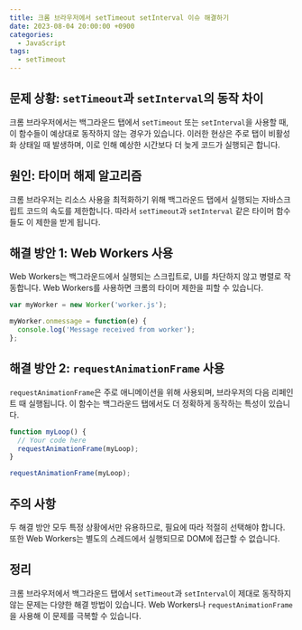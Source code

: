 ```yaml
---
title: 크롬 브라우저에서 setTimeout setInterval 이슈 해결하기
date: 2023-08-04 20:00:00 +0900
categories:
  - JavaScript
tags:
  - setTimeout
---
```


## 문제 상황: `setTimeout`과 `setInterval`의 동작 차이

크롬 브라우저에서는 백그라운드 탭에서 `setTimeout` 또는 `setInterval`을 사용할 때, 이 함수들이 예상대로 동작하지 않는 경우가 있습니다. 이러한 현상은 주로 탭이 비활성화 상태일 때 발생하며, 이로 인해 예상한 시간보다 더 늦게 코드가 실행되곤 합니다.

## 원인: 타이머 해제 알고리즘

크롬 브라우저는 리소스 사용을 최적화하기 위해 백그라운드 탭에서 실행되는 자바스크립트 코드의 속도를 제한합니다. 따라서 `setTimeout`과 `setInterval` 같은 타이머 함수들도 이 제한을 받게 됩니다.

## 해결 방안 1: Web Workers 사용

Web Workers는 백그라운드에서 실행되는 스크립트로, UI를 차단하지 않고 병렬로 작동합니다. Web Workers를 사용하면 크롬의 타이머 제한을 피할 수 있습니다.

```javascript
var myWorker = new Worker('worker.js');

myWorker.onmessage = function(e) {
  console.log('Message received from worker');
};
```

## 해결 방안 2: `requestAnimationFrame` 사용

`requestAnimationFrame`은 주로 애니메이션을 위해 사용되며, 브라우저의 다음 리페인트 때 실행됩니다. 이 함수는 백그라운드 탭에서도 더 정확하게 동작하는 특성이 있습니다.

```javascript
function myLoop() {
  // Your code here
  requestAnimationFrame(myLoop);
}

requestAnimationFrame(myLoop);
```

## 주의 사항

두 해결 방안 모두 특정 상황에서만 유용하므로, 필요에 따라 적절히 선택해야 합니다. 또한 Web Workers는 별도의 스레드에서 실행되므로 DOM에 접근할 수 없습니다.

## 정리

크롬 브라우저에서 백그라운드 탭에서 `setTimeout`과 `setInterval`이 제대로 동작하지 않는 문제는 다양한 해결 방법이 있습니다. Web Workers나 `requestAnimationFrame`을 사용해 이 문제를 극복할 수 있습니다.